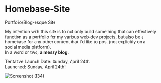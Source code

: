 # Homebase-Site
Portfolio/Blog-esque Site

My intention with this site is to not only build something that can effectively function as a portfolio for my various web-dev projects, but also be a homebase for any other content that I'd like to post (not explicitly on a social media platform). <br> 
In a word or two, <b>a messy blog</b>.


Tentative Launch Date: Sunday, April 24th.
<br>Launched: Sunday, April 24th!


![Screenshot (134)](https://user-images.githubusercontent.com/98185555/165233052-5cff1dc9-5567-4f35-8c9b-d1fd02d9af30.png?h=40%&w=40%)
